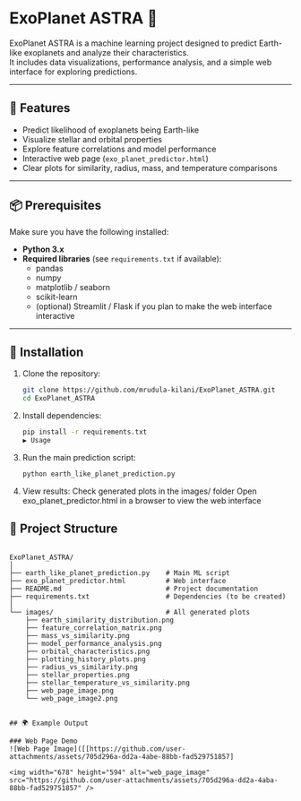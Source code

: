 # ExoPlanet ASTRA 🌌

ExoPlanet ASTRA is a machine learning project designed to predict Earth-like exoplanets and analyze their characteristics.  
It includes data visualizations, performance analysis, and a simple web interface for exploring predictions.

---

## 🚀 Features
- Predict likelihood of exoplanets being Earth-like  
- Visualize stellar and orbital properties  
- Explore feature correlations and model performance  
- Interactive web page (`exo_planet_predictor.html`)  
- Clear plots for similarity, radius, mass, and temperature comparisons  

---

## 📦 Prerequisites
Make sure you have the following installed:
- **Python 3.x**  
- **Required libraries** (see `requirements.txt` if available):  
  - pandas  
  - numpy  
  - matplotlib / seaborn  
  - scikit-learn  
  - (optional) Streamlit / Flask if you plan to make the web interface interactive  

---

## 🔧 Installation

1. Clone the repository:
   ```bash
   git clone https://github.com/mrudula-kilani/ExoPlanet_ASTRA.git
   cd ExoPlanet_ASTRA
2. Install dependencies:
   ```bash
   pip install -r requirements.txt
   ▶️ Usage

3. Run the main prediction script:
    ```bash
   python earth_like_planet_prediction.py
4. View results:
   Check generated plots in the images/ folder
   Open exo_planet_predictor.html in a browser to view the web interface
   
## 📁 Project Structure
```plain text

ExoPlanet_ASTRA/
│
├── earth_like_planet_prediction.py    # Main ML script
├── exo_planet_predictor.html          # Web interface
├── README.md                          # Project documentation
├── requirements.txt                   # Dependencies (to be created)
│
└── images/                            # All generated plots
    ├── earth_similarity_distribution.png
    ├── feature_correlation_matrix.png
    ├── mass_vs_similarity.png
    ├── model_performance_analysis.png
    ├── orbital_characteristics.png
    ├── plotting_history_plots.png
    ├── radius_vs_similarity.png
    ├── stellar_properties.png
    ├── stellar_temperature_vs_similarity.png
    ├── web_page_image.png
    └── web_page_image2.png


## 🌍 Example Output

### Web Page Demo
![Web Page Image]([[https://github.com/user-attachments/assets/705d296a-dd2a-4abe-88bb-fad529751857]

<img width="678" height="594" alt="web_page_image" src="https://github.com/user-attachments/assets/705d296a-dd2a-4aba-88bb-fad529751857" />

